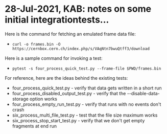 # 28-Jul-2021, KAB: notes on some initial integrationtests...

Here is the command for fetching an emulated frame data file:

* `curl -o frames.bin -O https://cernbox.cern.ch/index.php/s/VAqNtn7bwuQtff3/download`

Here is a sample command for invoking a test:

* `pytest -s four_process_quick_test.py --frame-file $PWD/frames.bin`

For reference, here are the ideas behind the existing tests:
* four_process_quick_test.py - verify that data gets written in a short run
* four_process_disabled_output_test.py - verify that the --disable-data-storage option works
* four_process_empty_run_test.py - verify that runs with no events don't crash
* six_process_multi_file_test.py - test that the file size maximum works
* six_process_stop_start_test.py - verify that we don't get empty fragments at end run
